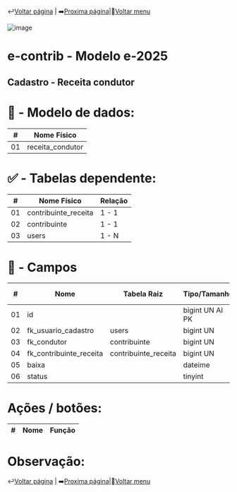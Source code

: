 ↩️[Voltar página](https://github.com/VenturaCerqueira/Documento_gestao_tributaria/blob/main/Cadastro/03%20-%20juros.md) | ➡️[Proxima página](https://github.com/VenturaCerqueira/Documento_gestao_tributaria/blob/main/Cadastro/05%20-%20conta_contabil.md)|🔢[Voltar menu](https://github.com/VenturaCerqueira/Documento_gestao_tributaria)  

![image](https://github.com/user-attachments/assets/04662de1-1516-48d7-bb8c-50b38989e58b)
# e-contrib - Modelo e-2025 
##  Cadastro - Receita condutor 

# 🎲 - Modelo de dados:
 **\#**  |**Nome Físico**               |
---------|------------------------------|
01       | receita_condutor             |

#
#   ✅ - Tabelas dependente:
 **\#**  |**Nome Físico**               |   **Relação** |
---------|------------------------------|---------------| 
01       | contribuinte_receita         |    1 - 1      |
02       | contribuinte                 |    1 - 1      |
03       | users                        |    1 - N      |

#
# 🔢 - Campos
 **\#**  | **Nome**                     | **Tabela Raiz**         | **Tipo/Tamanho**        | **Descrição**                                                                        | **Campo sistema**                      |
---------|------------------------------|-------------------------|-------------------------|--------------------------------------------------------------------------------------|----------------------------------------|
01       | id                           |                         | bigint UN AI PK         |                                                                                      |                                        |
02       | fk_usuario_cadastro          | users                   | bigint UN               |                                                                                      |                                        |
03       | fk_condutor                  | contribuinte            | bigint UN               |                                                                                      |                                        |
04       | fk_contribuinte_receita      | contribuinte_receita    | bigint UN               |                                                                                      |                                        |
05       | baixa                        |                         | dateime                 |                                                                                      |                                        |
06       | status                       |                         | tinyint                 |                                                                                      |                                        |

# Ações / botões:
 **\#**  |**Nome**                      |   **Função**  |
---------|------------------------------|---------------|



# Observação:
    

↩️[Voltar página](https://github.com/VenturaCerqueira/Documento_gestao_tributaria/blob/main/Cadastro/03%20-%20juros.md) | ➡️[Proxima página](https://github.com/VenturaCerqueira/Documento_gestao_tributaria/blob/main/Cadastro/05%20-%20conta_contabil.md)|🔢[Voltar menu](https://github.com/VenturaCerqueira/Documento_gestao_tributaria)  